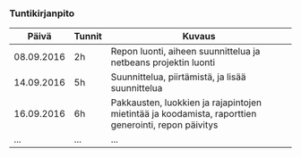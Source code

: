 ### Tuntikirjanpito
Päivä | Tunnit | Kuvaus
-------------- | ------ | ---------------
08.09.2016 | 2h | Repon luonti, aiheen suunnittelua ja netbeans projektin luonti
14.09.2016 | 5h | Suunnittelua, piirtämistä, ja lisää suunnittelua
16.09.2016 | 6h | Pakkausten, luokkien ja rajapintojen mietintää ja koodamista, raporttien generointi, repon päivitys
... | ... | ...
